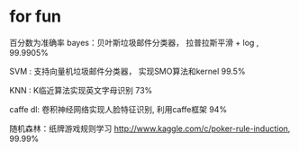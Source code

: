 # for fun
百分数为准确率
bayes：贝叶斯垃圾邮件分类器， 拉普拉斯平滑 + log , 99.9905% 

SVM :  支持向量机垃圾邮件分类器，  实现SMO算法和kernel  99.5%

KNN :  K临近算法实现英文字母识别  73%

caffe dl:  卷积神经网络实现人脸特征识别, 利用caffe框架  94%

随机森林：纸牌游戏规则学习 http://www.kaggle.com/c/poker-rule-induction,   99.99%
